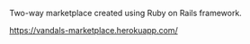 Two-way marketplace created using Ruby on Rails framework.

https://vandals-marketplace.herokuapp.com/
